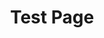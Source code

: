 ---
title: Test Page
metadata:
  title: Test Page - All Section Types
  description: A demonstration of all available section types and their configurations
  image: /images/test-hero.jpg
  slug: test
  navigation:
    show_in_nav: true
    show_children: false
    page_weight: 999
  seo:
    title: "Test Page | {{site.name}}"
    description: "A comprehensive showcase of all section types available in {{site.name}}"
    keywords: test, sections, components, layout
    og:
      title: "Test Page - {{site.name}}"
      description: "Testing all section types"
      image: /images/test-og.jpg
    twitter:
      card: summary_large_image
      title: "Test Page | {{site.name}}"
      description: "Section type demonstration"
      image: /images/test-twitter.jpg
sections:
  - type: hero
    title: "Section Testing at {{site.name}}"
    subtitle: "A showcase of all available section types"
    backgroundImage: /images/hero-test.jpg
    buttonText: "Get Started"
    buttonLink: "#features"

  - type: richText
    content: |
      ## Rich Text Section

      This is a rich text section that supports **bold**, *italic*, and other markdown formatting.

      ### Lists
      - Item one
      - Item two
      - Item three

      ### Links
      [Learn more about {{site.name}}](/about)

      > This is a blockquote demonstrating quote formatting

  - type: features
    title: "Feature Showcase"
    items:
      - title: Feature One
        description: Description of the first feature
        icon: star
      - title: Feature Two
        description: Description of the second feature
        icon: heart
      - title: Feature Three
        description: Description of the third feature
        icon: bolt
      - title: Feature Four
        description: Description of the fourth feature
        icon: flag

  - type: stats
    title: "Statistics Display"
    items:
      - value: "1,000+"
        label: Happy Customers
      - value: "24/7"
        label: Support Available
      - value: "99.9%"
        label: Uptime
      - value: "50+"
        label: Features

  - type: schedule
    title: Weekly Schedule
    events:
      - day: Monday
        events:
          - time: "9:00 AM"
            title: Morning Event
          - time: "2:00 PM"
            title: Afternoon Event
      - day: Wednesday
        events:
          - time: "11:00 AM"
            title: Mid-week Special
      - day: Friday
        events:
          - time: "7:00 PM"
            title: Evening Event

  - type: team
    title: Team Section
    description: "Meet our amazing team members"
    members:
      - name: John Doe
        role: CEO
        image: /images/team/john.jpg
      - name: Jane Smith
        role: CTO
        image: /images/team/jane.jpg
      - name: Bob Wilson
        role: Designer
        image: /images/team/bob.jpg

  - type: subpages
    title: Related Pages
    pages:
      - title: First Page
        description: Description of the first related page
        link: /page-one
      - title: Second Page
        description: Description of the second related page
        link: /page-two
      - title: Third Page
        description: Description of the third related page
        link: /page-three

  - type: twoColumn
    title: Two Column Section
    leftContent: |
      ## Left Column
      This is the content that appears in the left column.
      - Point one
      - Point two
      - Point three
    rightContent: |
      ## Right Column
      This is the content that appears in the right column.
      1. First item
      2. Second item
      3. Third item

  - type: testimonials
    title: Testimonials
    items:
      - quote: "This is an amazing service!"
        author: "John Smith"
        role: "Customer"
      - quote: "Best experience ever!"
        author: "Jane Doe"
        role: "Client"
      - quote: "Highly recommended!"
        author: "Bob Johnson"
        role: "Partner"

  - type: timeline
    title: Our Journey
    items:
      - year: 2020
        title: Founded
        description: Where it all began
      - year: 2021
        title: Growth
        description: Expanded our services
      - year: 2022
        title: Innovation
        description: Launched new features
      - year: 2023
        title: Present
        description: Continuing to evolve

  - type: cta
    title: Ready to Get Started?
    subtitle: Join us today and experience all these features
    buttonText: "{{cta.default_button}}"
    buttonLink: "/contact"
--- 